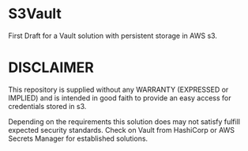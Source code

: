 # S3Vault
First Draft for a Vault solution with persistent storage in AWS s3.




DISCLAIMER
==========

This repository is supplied without any WARRANTY (EXPRESSED or IMPLIED)
and is intended in good faith to provide an easy access for credentials
stored in s3.

Depending on the requirements this solution does may not satisfy
fulfill expected security standards. Check on Vault from HashiCorp
or AWS Secrets Manager for established solutions.
